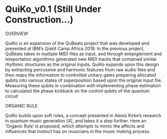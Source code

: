 # QuiKo_v0.1 (Still Under Construction...)

OVERVIEW

QuiKo is an expansion of the QuBeats project that was developed and presented at IBM’s Qiskit Camp Africa 2019. In the previous project, QuBeats takes in multiple MIDI files as input, and through entanglement and teleportation algorithms generated new MIDI tracks that contained similar rhythmic structures as the original inputs. QuiKo expands upon this design by extracting percussive and harmonic features from raw audio files and then maps the information to controlled unitary gates preparing allocated qubits into various states of superposition based upon the original input file. Measuring these qubits in combination with implementing phase estimation to calculated the phase kickback on the control qubits of the quantum circuit 

ORGANIC RULE

QuiKo builds upon soft rules, a concept presented in Alexis Kirke’s research in quantum music generation [4], and takes it a step further. Here an ‘Organic Rule’ is proposed, which attempts to mimic the affects and influences that instinct has on musicians in the music making process. 
